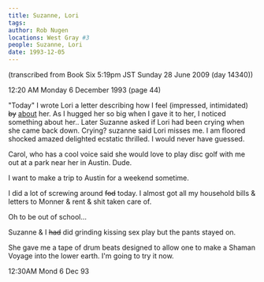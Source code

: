```yaml
---
title: Suzanne, Lori
tags: 
author: Rob Nugen
locations: West Gray #3
people: Suzanne, Lori
date: 1993-12-05
---
```


<p class="note">(transcribed from Book Six 5:19pm JST Sunday 28 June 2009 (day 14340))</p>

<p class="date">12:20 AM Monday 6 December  1993 (page 44)</p>

<p>&quot;Today&quot; I wrote Lori a letter describing how I feel (impressed,
intimidated) <del>by</del> <ins>about</ins> her.  As I hugged her so big when I gave it to her, I
noticed something about her.. Later Suzanne asked if Lori had been crying when she came back down.
Crying?  suzanne said Lori misses me.  I am floored shocked amazed delighted ecstatic thrilled.  I
would never have guessed.</p>

<p>Carol, who has a cool voice said she would love to play disc golf with me out at a park near her
in Austin.  Dude.</p>

<p>I want to make a trip to Austin for a weekend sometime.</p>

<p>I did a lot of screwing around <del>fod</del> today.  I almost got all my household bills &amp;
letters to Monner &amp; rent &amp; shit taken care of.</p>

<p>Oh to be out of school...</p>

<p>Suzanne &amp; I <del>had</del> did grinding kissing sex play but the pants stayed on.</p>

<p>She gave me a tape of drum beats designed to allow one to make a Shaman Voyage into the lower
earth.  I'm going to try it now.</p>

<p class="date">12:30AM Mond 6 Dec 93</p>

